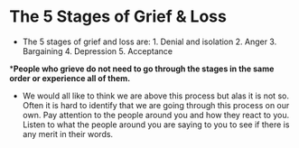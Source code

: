 <!-- TITLE: Stages Of Grief -->
<!-- SUBTITLE: A quick summary on the Stages Of Grief -->

# The 5 Stages of Grief & Loss
-  The 5 stages of grief and loss are: 
		1. Denial and isolation
		2. Anger
		3. Bargaining
		4. Depression
		5. Acceptance 

***People who grieve do not need to go through the stages in the same order or experience all of them.**
		

-   We would all like to think we are above this process but alas it is not so.
     Often it is hard to identify that we are going through this process on our own.
		 Pay attention to the people around you and how they react to you.
     Listen to what the people around you are saying to you to see if there is any
     merit in their words.